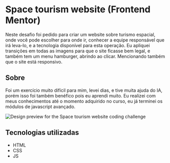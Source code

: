 # Space tourism website (Frontend Mentor)

Neste desafio foi pedido para criar um website sobre turismo espacial, onde você pode escolher para onde ir, conhecer a equipe responsável que irá leva-lo, e a tecnologia disponível para esta operação. Eu apliquei transições em todas as imagens para que o site ficasse bem legal, e também tem um menu hamburger, abrindo ao clicar. Mencionando também que o site está responsivo.

## Sobre
Foi um exercício muito difícil para mim, levei dias, e tive muita ajuda do IA, porém isso foi também benéfico pois eu aprendi muito. Eu realizei com meus conhecimentos até o momento adquirido no curso, eu já terminei os módulos de javascript avançado.

![Design preview for the Space tourism website coding challenge](./src/assets/space-tourism-website.gif)

## Tecnologias utilizadas
- HTML
- CSS
- JS


